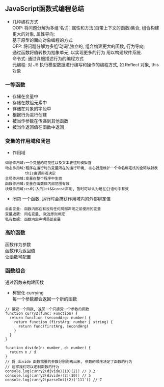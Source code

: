 ## JavaScript函数式编程总结
- 几种编程方式  
OOP: 将问题分解为多组'名词', 属性和方法(自带上下文的函数)集合, 组合构建更大的对象, 属性导向;  
     基于原型的面向对象编程的方式    
OFP: 将问题分解为多组'动词',独立的, 组合构建更大的函数, 行为导向;  
     通过函数将值转换为抽象单元, 以实现更多的行为 用以构建软件系统.  
命令式: 通过详细描述行为的编程方式  
元编程: 对 JS 执行模型数据进行编写和操作的编程方式, 如 Reflect 对象, this对象  

### 一等函数
- 存储在变量中
- 存储在数组元素中
- 存储在对象的字段中
- 根据行为进行创建
- 被当作参数在传递到其他函数
- 被当作返回值在函数中返回

### 变量的作用域和闭包
- 作用域
```
词法作用域:一个变量的可见性以及文本表述的模拟值  
动态作用域:程序在运行时的变量所在的运行环境, 核心就是维护一个命名绑定栈的全局映射表
         this由调用者决定  
全局作用域:变量在整个程序中生效  
函数作用域:变量在函数体内部范围有效  
块级作用域:es6引入的let&&const声明, 暂时可以认为是在{}语句中有效  
```
- 闭包
一个函数, 运行时会捕获作用域内的外部绑定值
```
自由变量: 函数内部在有没有任何局部声明之前使用的变量
变量遮蔽: 同名变量, 就近原则绑定
私有数据: 函数内部声明局部变量
```

### 高阶函数
函数作为参数  
函数作为返回值  
让函数可配置  

### 函数组合
通过函数来构建函数  
- 柯里化 currying  
每一个参数都会返回一个新的函数  
```
// 接受一个函数, 返回一个只接受一个参数的函数
function curry2(func: Function) {
  return function (secondArg: number) {
    return function (firstArg: number | string) {
      return func(firstArg, secondArg)
    }
  }
}

function divide(n: number, d: number) {
  return n / d
}
// 将 divide 函数需要的参数分别剥离出来, 参数的顺序决定了函数的行为
// 这样我们可以定制函数的行为
console.log(curry2(divide)(10)(2)) // 0.2
console.log(curry2(divide)(2)(10)) // 5
console.log(curry2(parseInt)(2)('111')) // 7
```

